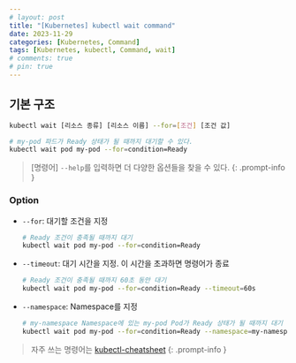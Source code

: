 ```yaml
---
# layout: post
title: "[Kubernetes] kubectl wait command"
date: 2023-11-29
categories: [Kubernetes, Command]
tags: [Kubernetes, kubectl, Command, wait]
# comments: true
# pin: true
---
```


## 기본 구조

```bash
kubectl wait [리소스 종류] [리소스 이름] --for=[조건] [조건 값]

# my-pod 파드가 Ready 상태가 될 때까지 대기할 수 있다.
kubectl wait pod my-pod --for=condition=Ready
```

> [명령어] `--help`를 입력하면 더 다양한 옵션들을 찾을 수 있다.
{: .prompt-info }

### Option

- `--for`: 대기할 조건을 지정
    ```bash
    # Ready 조건이 충족될 때까지 대기
    kubectl wait pod my-pod --for=condition=Ready
    ```

- `--timeout`: 대기 시간을 지정. 이 시간을 초과하면 명령어가 종료
    ```bash
    # Ready 조건이 충족될 때까지 60초 동안 대기
    kubectl wait pod my-pod --for=condition=Ready --timeout=60s
    ```

- `--namespace`: Namespace를 지정
    ```bash
    # my-namespace Namespace에 있는 my-pod Pod가 Ready 상태가 될 때까지 대기
    kubectl wait pod my-pod --for=condition=Ready --namespace=my-namespace
    ```

> 자주 쓰는 명령어는 [kubectl-cheatsheet](https://kubernetes.io/docs/reference/kubectl/cheatsheet/)
{: .prompt-info }